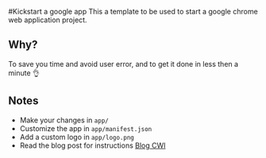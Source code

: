 #Kickstart a google app
This a template to be used to start a google chrome web application project.

## Why?
To save you time and avoid user error, and to get it done in less then a minute :ok_hand:

## Notes
* Make your changes in `app/`
* Customize the app in `app/manifest.json`
* Add a custom logo in `app/logo.png`
* Read the blog post for instructions [Blog CWI](http://codewithintent.com/how-to-create-a-google-chrome-app)